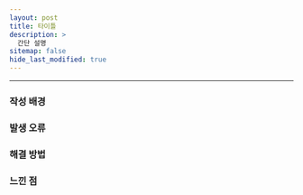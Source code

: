 ```yaml
---
layout: post
title: 타이틀
description: >
  간단 설명
sitemap: false
hide_last_modified: true
---
```


---

### 작성 배경

### 발생 오류

### 해결 방법

### 느낀 점
